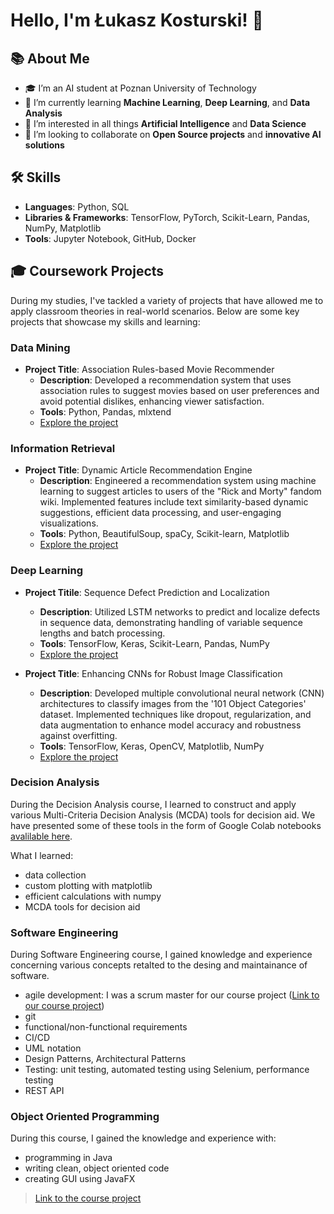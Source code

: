 <!--
**lukik45/lukik45** is a ✨ _special_ ✨ repository because its `README.md` (this file) appears on your GitHub profile.

Here are some ideas to get you started:

- 🔭 I’m currently working on ...
- 🌱 I’m currently learning ...
- 👯 I’m looking to collaborate on ...
- 🤔 I’m looking for help with ...
- 💬 Ask me about ...
- 📫 How to reach me: ...
- 😄 Pronouns: ...
- ⚡ Fun fact: ...
-->

# Hello, I'm Łukasz Kosturski! 👋

## 📚 About Me
- 🎓 I’m an AI student at Poznan University of Technology
- 🌱 I’m currently learning **Machine Learning**, **Deep Learning**, and **Data Analysis**
- 👀 I’m interested in all things **Artificial Intelligence** and **Data Science**
- 💼 I’m looking to collaborate on **Open Source projects** and **innovative AI solutions**

## 🛠 Skills
- **Languages**: Python, SQL
- **Libraries & Frameworks**: TensorFlow, PyTorch, Scikit-Learn, Pandas, NumPy, Matplotlib
- **Tools**: Jupyter Notebook, GitHub, Docker



<!--
## 🚀 Projects
Here are some projects I've worked on:
- **[Project Name 1](GitHub link)**: Description of what the project does and technologies used.
- **[Project Name 2](GitHub link)**: Description of what the project does and technologies used.
- **[Project Name 3](GitHub link)**: Description of what the project does and technologies used.
- Check out more of my projects [here](Link to your GitHub or Portfolio)!
-->

## 🎓 Coursework Projects
During my studies, I've tackled a variety of projects that have allowed me to apply classroom theories in real-world scenarios. Below are some key projects that showcase my skills and learning:

### **Data Mining**
- **Project Title**: Association Rules-based Movie Recommender
  - **Description**: Developed a recommendation system that uses association rules to suggest movies based on user preferences and avoid potential dislikes, enhancing viewer satisfaction.
  - **Tools**: Python, Pandas, mlxtend
  - [Explore the project](https://github.com/lukik45/movieRecommender)

### Information Retrieval
- **Project Title**: Dynamic Article Recommendation Engine
  - **Description**: Engineered a recommendation system using machine learning to suggest articles to users of the "Rick and Morty" fandom wiki. Implemented features include text similarity-based dynamic suggestions, efficient data processing, and user-engaging visualizations.
  - **Tools**: Python, BeautifulSoup, spaCy, Scikit-learn, Matplotlib
  - [Explore the project](https://github.com/lukik45/article-recommendation)

### Deep Learning
- **Project Titile**: Sequence Defect Prediction and Localization
  - **Description**: Utilized LSTM networks to predict and localize defects in sequence data, demonstrating handling of variable sequence lengths and batch processing.
  - **Tools**: TensorFlow, Keras, Scikit-Learn, Pandas, NumPy
  - [Explore the project](https://github.com/lukik45/candle-defect-detection)

- **Project Title**: Enhancing CNNs for Robust Image Classification
  - **Description**: Developed multiple convolutional neural network (CNN) architectures to classify images from the '101 Object Categories' dataset. Implemented techniques like dropout, regularization, and data augmentation to enhance model accuracy and robustness against overfitting.
  - **Tools**: TensorFlow, Keras, OpenCV, Matplotlib, NumPy
  - [Explore the project](https://github.com/lukik45/image-classifier)


### Decision Analysis
During the Decision Analysis course, I learned to construct and apply various Multi-Criteria Decision Analysis (MCDA) tools for decision aid. We have presented some of these tools in the form of Google Colab notebooks [avalilable here](https://drive.google.com/drive/folders/1fJT8LLj_zr8Qrl8upaAHDEIHp0OL8PtY?usp=sharing).

What I learned:
- data collection
- custom plotting with matplotlib
- efficient calculations with numpy
- MCDA tools for decision aid

### Software Engineering
During Software Engineering course, I gained knowledge and experience concerning various concepts retalted to the desing and maintainance of software.
- agile development: I was a scrum master for our course project ([Link to our course project](https://github.com/lukik45/PUT-SE-BuildingInfo))
- git 
- functional/non-functional requirements
- CI/CD 
- UML notation
- Design Patterns, Architectural Patterns 
- Testing: unit testing, automated testing using Selenium, performance testing
- REST API

### Object Oriented Programming
During this course, I gained the knowledge and experience with:
- programming in Java
- writing clean, object oriented code
- creating GUI using JavaFX

> [Link to the course project](https://github.com/lukik45/MarketSimUI)




<!-- ### **Machine Learning Applications**


- **Titanic Toy Problem**: Predicting the chances of survival
  - **Description**: Developed a machine learning model to segment customers based on purchasing behavior and demographic data, which enabled targeted marketing strategies.
  - **Tools**: Python, Scikit-Learn, K-Means Clustering


- **Amazon Rewiews Sentiment Analysis**: Predicting the score based on the text of a review.
  - **Description**: Developed a machine learning model to segment customers based on purchasing behavior and demographic data, which enabled targeted marketing strategies.
  - **Tools**: Python, Scikit-Learn, K-Means Clustering


### **Data Visualization**
#todo


### **Agile Project Management**

#todo

### **Advanced Database Management**
- **Project Title**: Database Optimization for a Retail Store
  - **Description**: Designed and optimized SQL queries for a retail store's database to enhance the efficiency of inventory and sales operations.
  - **Tools**: SQL, PostgreSQL

### Optimization
#todo -->

<!-- ### **Artificial Intelligence**
- **Project Title**: Autonomous Driving System Simulation
  - **Description**: Created a simulated environment to test an autonomous driving AI model using reinforcement learning to navigate through various traffic scenarios.
  - **Tools**: Python, TensorFlow, PyTorch -->

<!-- ### **Big Data Analytics**
- **Project Title**: Real-Time Twitter Sentiment Analysis
  - **Description**: Implemented a real-time sentiment analysis tool to gauge public opinion on current events by analyzing tweets using Apache Spark and natural language processing techniques.
  - **Tools**: Python, Apache Spark, NLTK -->


